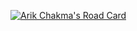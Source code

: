 [![Arik Chakma's Road Card](https://api.roadmap.sh/v1-badge/long/6439b80711a85692d8943a6b?variant=dark)](https://api.roadmap.sh/v1-badge/long/6439b80711a85692d8943a6b?variant=dark)
